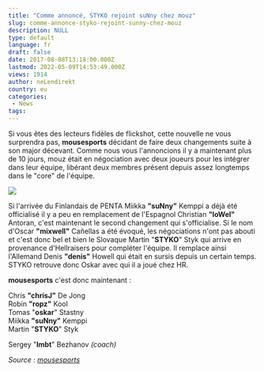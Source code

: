 ```yaml
---
title: "Comme annoncé, STYKO rejoint suNny chez mouz"
slug: comme-annonce-styko-rejoint-sunny-chez-mouz
description: NULL
type: default
language: fr
draft: false
date: 2017-08-08T13:18:00.000Z
lastmod: 2022-05-09T14:53:49.000Z
views: 1914
author: neLendirekt
country: eu
categories:
 - News
tags:
---
```

Si vous êtes des lecteurs fidèles de flickshot, cette nouvelle ne vous surprendra pas, **mousesports** décidant de faire deux changements suite à son major décevant. Comme nous vous l'annoncions il y a maintenant plus de 10 jours, mouz était en négociation avec deux joueurs pour les intégrer dans leur équipe, libérant deux membres présent depuis assez longtemps dans le "core" de l'équipe.

![](/storage/images/597a627eddcd5_14989895250986jpeg.jpeg)

Si l'arrivée du Finlandais de PENTA Miikka **"suNny"** Kemppi a déjà été officialisé il y a peu en remplacement de l'Espagnol Christian **"loWel"** Antoran, c'est maintenant le second changement qui s'officialise. Si le nom d'Oscar **"mixwell"** Cañellas a été évoqué, les négociations n'ont pas abouti et c'est donc bel et bien le Slovaque Martin "**STYKO**" Styk qui arrive en provenance d'Hellraisers pour compléter l'équipe. Il remplace ainsi l'Allemand Denis **"denis"** Howell qui était en sursis depuis un certain temps. STYKO retrouve donc Oskar avec qui il a joué chez HR.

**mousesports** c'est donc maintenant : 

Chris **"chrisJ"** De Jong  
Robin **"ropz"** Kool  
Tomas "**oskar**" Stastny  
Miikka **"suNny"** Kemppi  
Martin "**STYKO**" Styk

Sergey "**lmbt**" Bezhanov _(coach)_

_Source : [mousesports](http://www.mousesports.com/stories/welcome-styko)_
